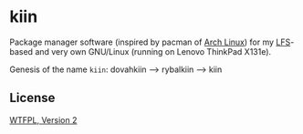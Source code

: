# kiin

Package manager software (inspired by pacman of [Arch Linux](http://www.archlinux.org)) for my [LFS](http://www.linuxfromscratch.org)-based and very own GNU/Linux (running on Lenovo ThinkPad X131e).

Genesis of the name `kiin`:
dovahkiin --> rybalkiin --> kiin

## License

[WTFPL, Version 2](http://sam.zoy.org/wtfpl)

